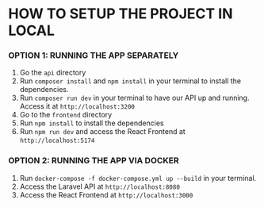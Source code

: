 # HOW TO SETUP THE PROJECT IN LOCAL

### OPTION 1: RUNNING THE APP SEPARATELY
1. Go the `api` directory 
2. Run `composer install` and `npm install` in your terminal to install the dependencies.
3. Run `composer run dev` in your terminal to have our API up and running. Access it at `http://localhost:3200`
4. Go to the `frontend` directory
5. Run `npm install` to install the dependencies
6. Run `npm run dev` and access the React Frontend at `http://localhost:5174`


### OPTION 2: RUNNING THE APP VIA DOCKER
1. Run `docker-compose -f docker-compose.yml up --build` in your terminal.
2. Access the Laravel API at `http://localhost:8080`
3. Access the React Frontend at `http://localhost:3000`
